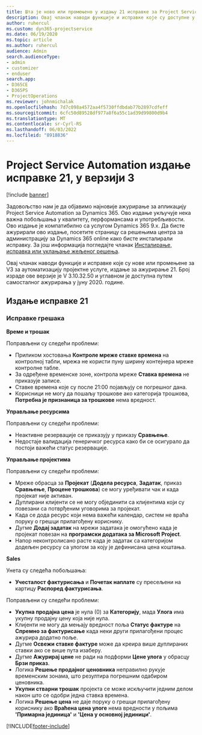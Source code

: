 ```yaml
---
title: Шта је ново или промењено у издању 21 исправке за Project Service Automation у верзији 3
description: Овај чланак наводи функције и исправке које су доступне у оквиру ажурирања за аутоматизацију услуге пројекта Релеасе 21, V3.
author: ruhercul
ms.custom: dyn365-projectservice
ms.date: 06/19/2020
ms.topic: article
ms.author: ruhercul
audience: Admin
search.audienceType:
- admin
- customizer
- enduser
search.app:
- D365CE
- D365PS
- ProjectOperations
ms.reviewer: johnmichalak
ms.openlocfilehash: 7d7c098a4572aa4f5730ffdbdab77b2897cdfeff
ms.sourcegitcommit: 6cfc50d89528df977a8f6a55c1ad39d99800d9b4
ms.translationtype: MT
ms.contentlocale: sr-Cyrl-RS
ms.lasthandoff: 06/03/2022
ms.locfileid: "8918836"
---
```

# <a name="project-service-automation-update-release-21-v3"></a>Project Service Automation издање исправке 21, у верзији 3

[!include [banner](../includes/psa-now-project-operations.md)]

Задовољство нам је да објавимо најновије ажурирање за апликацију Project Service Automation за Dynamics 365. Ово издање укључује нека важна побољшања у квалитету, перформансама и употребљивости. Ово издање је компатибилно са услугом Dynamics 365 9.x. Да бисте ажурирали ово издање, посетите страницу са решењима центра за администрацију за Dynamics 365 online како бисте инсталирали исправку. За још информација погледајте чланак [Инсталирање, исправка или уклањање жељеног решења](/power-platform/admin/install-remove-preferred-solution).

Овај чланак наводи функције и исправке које су нове или промењене за V3 за аутоматизацију пројектне услуге, издање за ажурирање 21. Број израде ове верзије је V 3.10.32.50 и углавном је доступна путем самосталног ажурирања у јуну 2020. године.

## <a name="update-release-21"></a>Издање исправке 21

### <a name="bug-fixes"></a>Исправке грешака

**Време и трошак**

Поправљени су следећи проблеми:

- Приликом хостовања **Контроле мреже ставке времена** на контролној табли, мрежа не користи пуну ширину контејнера мреже контролне табле.
- За одређене временске зоне, контрола мреже **Ставка времена** не приказује записе.
- Ставке времена које су после 21:00 појављују се погрешног дана.
- Корисници не могу да пошаљу трошкове ако категорија трошкова, **Потребна је признаница за трошкове** нема вредност.

**Управљање ресурсима**

Поправљени су следећи проблеми:

- Неактивне резервације се приказују у приказу **Сравњење**.
- Недостаје валидација генеричког ресурса како би се осигурало да постоји важећи статус резервације.

**Управљање пројектима**

Поправљени су следећи проблеми:

- Мреже обрасца за **Пројекат** (**Додела ресурса**, **Задатак**, приказ **Сравњење**, **Процене трошкова**) се могу уређивати чак и када пројекат није активан.
- Дуплирани клијенти се не могу објединити са клијентима који су повезани са потврђеним уговорима за пројекат.
- Када се дода ресурс који нема важећи календар, систем не враћа поруку о грешци прилагођену кориснику.
- Дугме **Додај задатак** на мрежи задатака је омогућено када је пројекат повезан на **програмски додатака за Microsoft Project**.
- Напор неконтролисано расте када је задатак са категоријом додељен ресурсу са улогом за коју је дефинисана цена коштања.

**Sales**

Унета су следећа побољшања:

- **Учесталост фактурисања** и **Почетак наплате** су пресељени на картицу **Распоред фактурисања**.

Поправљени су следећи проблеми:

- **Укупна продајна цена** је нула (0) за **Категорију**, мада **Улога** има укупну продајну цену која није нула.
- Клијенти не могу да мењају вредност поља **Статус фактуре** на **Спремно за фактурисање** када неки други прилагођени процес ажурира додатно поље.
- Дугме **Освежи ставке фактуре** може да креира више дуплираних ставки ако се више пута изаберу.
- Дугме **Ажурирај цене** не ради на подформи **Цене улога** у обрасцу **Брзи приказ**.
- Логика **Решење продајног ценовника** неправилно рукује временским зонама, што резултира погрешним одабиром ценовника.
- **Укупни стварни трошак** пројекта се може искључити једним делом након што се одобри једна ставка времена.
- Логика **Решење цена** не даје поруку о грешци прилагођену кориснику ако **Враћена цена улоге** нема вредности у пољима **'Примарна јединица'** и **'Цена у основној јединици'**.


[!INCLUDE[footer-include](../includes/footer-banner.md)]
